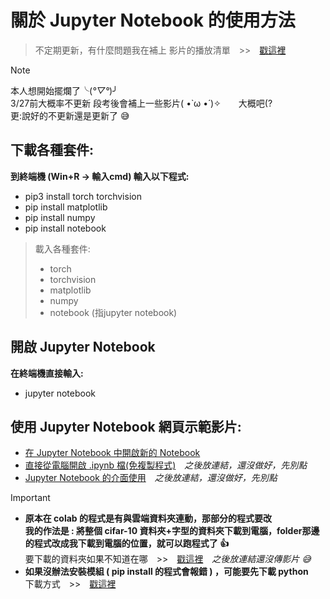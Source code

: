 # 關於 Jupyter Notebook 的使用方法
> 不定期更新，有什麼問題我在補上
> 影片的播放清單　>>　[戳這裡](https://www.youtube.com/playlist?list=PL0-uiq-OFO1ys5PpUKkppPlFdBUOwtQO6)

> [!NOTE]
> 本人想開始擺爛了╰(*°▽°*)╯  
> 3/27前大概率不更新
> 段考後會補上一些影片( •̀ ω •́ )✧　　大概吧(?  
> 更:說好的不更新還是更新了 :sweat_smile:

## 下載各種套件:
<b> 到終端機 (Win+R -> 輸入cmd) 輸入以下程式: </b>
- pip3 install torch torchvision
- pip install matplotlib
- pip install numpy
- pip install notebook

> 載入各種套件:
> -  torch
> -  torchvision
> - matplotlib
> - numpy
> - notebook (指jupyter notebook)

## 開啟 Jupyter Notebook

**在終端機直接輸入:**
- jupyter notebook

## 使用 Jupyter Notebook 網頁示範影片:
- [在 Jupyter Notebook 中開啟新的 Notebook](https://youtu.be/TZ81gjLyYKg)
- [直接從電腦開啟 .ipynb 檔(免複製程式)](https://www.youtube.com/watch?v=dQw4w9WgXcQ)　*之後放連結，還沒做好，先別點*
- [Jupyter Notebook 的介面使用](https://www.youtube.com/watch?v=dQw4w9WgXcQ)　*之後放連結，還沒做好，先別點*


> [!IMPORTANT]
> - **原本在 colab 的程式是有與雲端資料夾連動，那部分的程式要改**  
>   **我的作法是 : 將整個 cifar-10 資料夾+字型的資料夾下載到電腦，folder那邊的程式改成我下載到電腦的位置，就可以跑程式了 :+1:**  
>   要下載的資料夾如果不知道在哪　>>　[戳這裡](https://www.youtube.com/watch?v=dQw4w9WgXcQ)　*之後放連結還沒傳影片 :sweat_smile:*  
> - **如果沒辦法安裝模組 ( pip install 的程式會報錯 ) ，可能要先下載 python**  
>   下載方式　>>　[戳這裡](https://www.youtube.com/watch?v=Oz9OzteWziU&list=PLG_Hgxt_V3Jh6HRKSfzuPLvLDtoS3lnGs&index=3&t=190s)
